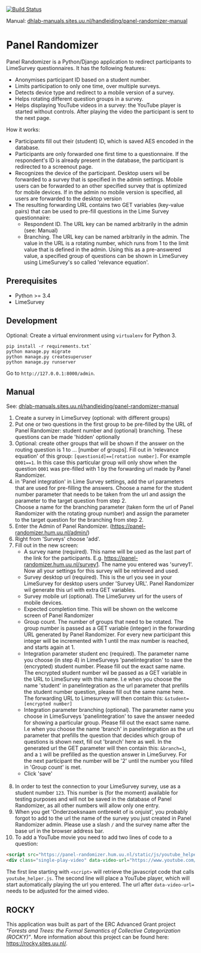 [![Build Status](https://travis-ci.org/UUDigitalHumanitieslab/panelrandomizer.svg?branch=develop)](https://travis-ci.org/UUDigitalHumanitieslab/panel-randomizer)

Manual: [dhlab-manuals.sites.uu.nl/handleiding/panel-randomizer-manual](https://dhlab-manuals.sites.uu.nl/handleiding/panel-randomizer-manual/)

# Panel Randomizer #

Panel Randomizer is a Python/Django application to redirect participants to LimeSurvey questionnaires. It has the following features:

* Anonymises participant ID based on a student number.
* Limits participation to only one time, over multiple surveys.
* Detects device type and redirect to a mobile version of a survey.
* Helps rotating different question groups in a survey. 
* Helps displaying YouTube videos in a survey: the YouTube player is started without controls. After playing the video the participant is sent to the next page.

How it works:

* Participants fill out their (student) ID, which is saved AES encoded in the database.
* Participants are only forwarded one first time to a questionnaire. If the respondent's ID is already present in the database, the participant is redirected to a screenout page.
* Recognizes the device of the participant. Desktop users wil be forwarded to a survey that is specified in the admin settings. Mobile users can be forwarded to an other specified survey that is optimized for mobile devices. If in the admin no mobile version is specified, all users are forwarded to the desktop version  
* The resulting forwarding URL contains two GET variables (key-value pairs) that can be used to pre-fill questions in the Lime Survey questionnaire:
  * Respondent ID. The URL key can be named arbitrarily in the admin (see: Manual)
  * Branching. The URL key can be named arbitrarily in the admin. The value in the URL is a rotating number, which runs from 1 to the limit value that is defined in the admin. Using this as a pre-answered value, a specified group of questions can be shown in LimeSurvey using LimeSurvey's so called 'relevance equation'.

## Prerequisites ##

* Python >= 3.4
* LimeSurvey

## Development ##

Optional: Create a virtual environment using `virtualenv` for Python 3.

```
pip install -r requirements.txt`
python manage.py migrate
python manage.py createsuperuser
python manage.py runserver
```

Go to `http://127.0.0.1:8000/admin`.

## Manual ##

See: [dhlab-manuals.sites.uu.nl/handleiding/panel-randomizer-manual](https://dhlab-manuals.sites.uu.nl/handleiding/panel-randomizer-manual/)

1. Create a survey in LimeSurvey (optional: with different groups)
2. Put one or two questions in the first group to be pre-filled by the URL of Panel Randomizer: student number and (optional) branching. These questions can be made 'hidden' optionally
3. Optional: create other groups that will be shown if the answer on the routing question is 1 to ... [number of groups]. Fill out in 'relevance equation' of this group: `[questionid]==[rotation number]`. For example `Q001==1`. In this case this particular group will only show when the question `Q001` was pre-filled with 1 by the forwarding url made by Panel Randomizer.
4. in 'Panel integration' in Lime Survey settings, add the url parameters that are used for pre-filling the answers. Choose a name for the student number parameter that needs to be taken from the url and assign the parameter to the target question from step 2.<br> Choose a name for the branching parameter (taken form the url of Panel Randomizer with the rotating group number) and assign the parameter to the target question for the branching from step 2.
5. Enter the Admin of Panel Randomizer. (https://panel-randomizer.hum.uu.nl/admin/)
6. Right from 'Surveys'  choose 'add'.
7. Fill out in the new screen:
	* A survey name (required). This name will be used as the last part of the link for the participants. E.g. https://panel-randomizer.hum.uu.nl/survey1. The name you entered was 'survey1'. Now all your settings for this survey will be retrieved and used.
	* Survey desktop url (required). This is the url you see in your LimeSurvey for desktop users under 'Survey URL'. Panel Randomizer wil generate this url with extra GET variables.
	* Survey mobile url (optional). The LimeSurvey url for the users of mobile devices.
	* Expected completion time. This will be shown on the welcome screen of Panel Randomizer
	* Group count. The number of groups that need to be rotated. The group number is passed as a GET variable (integer) in the forwarding URL generated by Panel Randomizer. For every new participant this integer will be incremented with 1 until the max number is reached, and starts again at 1.
	* Integration parameter student enc (required). The parameter name you choose (in step 4) in LimeSurveys 'panelintegration' to save the (encrypted) student number. Please fill out the exact same name. The encrypted student number wil be passed as a GET variable in the URL to LimeSurvey with this name. I.e when you choose the name 'student' in panelintegration as the url parameter that prefills the student number question, please fill out the same name here. The forwarding URL to Limesurvey will then contain this: `&student=[encrypted number]`
	* Integration parameter branching (optional). The parameter name you choose in LimeSurveys 'panelintegration' to save the answer needed for showing a particular group. Please fill out the exact same name. I.e when you choose the name 'branch' in panelintegration as the url parameter that prefills the question that decides which group of questions is shown next, fill out 'branch' here as well. In the generated url the GET parameter will then contain this: `&branch=1`, and a `1` will be prefilled as the question answer in LimeSurvey. For the next participant the number will be '2' until the number you filled in 'Group count' is met.
	* Click 'save'<br><br>
8. In order to test the connection to your LimeSurvey survey, use as a student number `123`. This number is (for the moment) available for testing purposes and will not be saved in the database of Panel Randomizer, as all other numbers will allow only one entry.
9. When you get 'Onderzoeksnaam ontbreekt of is onjuist', you probably forgot to add to the url the name of the survey you just created in Panel Randomizer admin. Please use a slash `/` and the survey name after the base url in the browser address bar.
10. To add a YouTube movie you need to add two lines of code to a question:

```html
<script src="https://panel-randomizer.hum.uu.nl/static/js/youtube_helper.js" async></script>
<div class="single-play-video" data-video-url="https://www.youtube.com/watch?v=9RTaIpVuTqE"> </div>`
```

The first line starting with `<script>` will retrieve the javascript code that calls `youtube_helper.js`.
The second line will place a YouTube player, which will start automatically playing the url you entered. The url after `data-video-url=` needs to be adjusted for the aimed video.

## ROCKY ##

This application was built as part of the ERC Advanced Grant project _"Forests and Trees: the Formal Semantics of Collective Categorization (ROCKY)"_. More information about this project can be found here: https://rocky.sites.uu.nl/.
